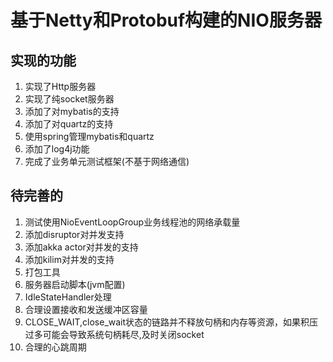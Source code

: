 # 基于Netty和Protobuf构建的NIO服务器 #
## 实现的功能 ##
1. 实现了Http服务器
2. 实现了纯socket服务器
3. 添加了对mybatis的支持
4. 添加了对quartz的支持
5. 使用spring管理mybatis和quartz
6. 添加了log4j功能
7. 完成了业务单元测试框架(不基于网络通信)

## 待完善的 ##
1. 测试使用NioEventLoopGroup业务线程池的网络承载量
2. 添加disruptor对并发支持
3. 添加akka actor对并发的支持
4. 添加kilim对并发的支持
5. 打包工具
6. 服务器启动脚本(jvm配置)
7. IdleStateHandler处理
8. 合理设置接收和发送缓冲区容量
9. CLOSE_WAIT,close_wait状态的链路并不释放句柄和内存等资源，如果积压过多可能会导致系统句柄耗尽,及时关闭socket
10. 合理的心跳周期

